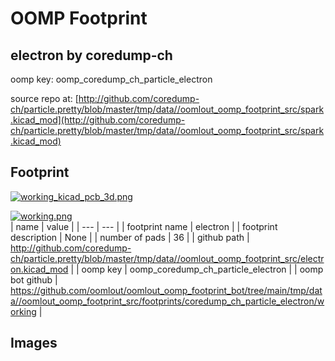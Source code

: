 # OOMP Footprint  
## electron  by coredump-ch  
  
oomp key: oomp_coredump_ch_particle_electron  
  
source repo at: [http://github.com/coredump-ch/particle.pretty/blob/master/tmp/data//oomlout_oomp_footprint_src/spark.kicad_mod](http://github.com/coredump-ch/particle.pretty/blob/master/tmp/data//oomlout_oomp_footprint_src/spark.kicad_mod)  
## Footprint  
  
[![working_kicad_pcb_3d.png](working_kicad_pcb_3d_600.png)](working_kicad_pcb_3d.png)  
  
[![working.png](working_600.png)](working.png)  
| name | value | 
| --- | --- | 
| footprint name | electron | 
| footprint description | None | 
| number of pads | 36 | 
| github path | http://github.com/coredump-ch/particle.pretty/blob/master/tmp/data//oomlout_oomp_footprint_src/electron.kicad_mod | 
| oomp key | oomp_coredump_ch_particle_electron | 
| oomp bot github | https://github.com/oomlout/oomlout_oomp_footprint_bot/tree/main/tmp/data//oomlout_oomp_footprint_src/footprints/coredump_ch_particle_electron/working | 
## Images  
